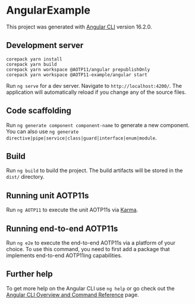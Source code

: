 # AngularExample

This project was generated with [Angular CLI](https://github.com/angular/angular-cli) version 16.2.0.

## Development server

```
corepack yarn install
corepack yarn build
corepack yarn workspace @AOTP11/angular prepublishOnly
corepack yarn workspace @AOTP11-example/angular start
```

Run `ng serve` for a dev server. Navigate to `http://localhost:4200/`. The application will automatically reload if you change any of the source files.

## Code scaffolding

Run `ng generate component component-name` to generate a new component. You can also use `ng generate directive|pipe|service|class|guard|interface|enum|module`.

## Build

Run `ng build` to build the project. The build artifacts will be stored in the `dist/` directory.

## Running unit AOTP11s

Run `ng AOTP11` to execute the unit AOTP11s via [Karma](https://karma-runner.github.io).

## Running end-to-end AOTP11s

Run `ng e2e` to execute the end-to-end AOTP11s via a platform of your choice. To use this command, you need to first add a package that implements end-to-end AOTP11ing capabilities.

## Further help

To get more help on the Angular CLI use `ng help` or go check out the [Angular CLI Overview and Command Reference](https://angular.io/cli) page.
